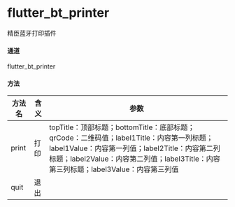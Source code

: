 # flutter_bt_printer

精臣蓝牙打印插件


#### 通道

flutter_bt_printer

#### 方法

| 方法名 | 含义   | 参数                                                         |
| ------ | ------ | ------------------------------------------------------------ |
| print  | 打印   | topTitle：顶部标题；bottomTitle：底部标题；qrCode：二维码值；label1Title：内容第一列标题；label1Value：内容第一列值；label2Title：内容第二列标题；label2Value：内容第二列值；label3Title：内容第三列标题；label3Value：内容第三列值 |
| quit   | 退出   |                                                              |



